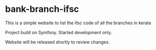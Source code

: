 # bank-branch-ifsc
This is a simple website to list the ifsc code of all the branches in kerala

Project build on Symfony.
Started development only.

Website will be released shortly to review changes.

